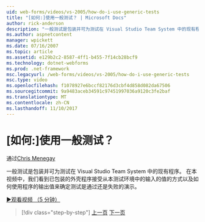 ```yaml
---
uid: web-forms/videos/vs-2005/how-do-i-use-generic-tests
title: "[如何:]使用一般测试？ | Microsoft Docs"
author: rick-anderson
description: "一般测试是包装并可为测试在 Visual Studio Team System 中的现有程序。 在此视频中，我们将看到演示如何..."
ms.author: aspnetcontent
manager: wpickett
ms.date: 07/16/2007
ms.topic: article
ms.assetid: e129b2c2-8587-4ff1-b455-7f14cb28bcf9
ms.technology: dotnet-webforms
ms.prod: .net-framework
msc.legacyurl: /web-forms/videos/vs-2005/how-do-i-use-generic-tests
msc.type: video
ms.openlocfilehash: f1078927e6bccf82176d3cbf4d858d082da67506
ms.sourcegitcommit: 9a9483aceb34591c97451997036a9120c3fe2baf
ms.translationtype: MT
ms.contentlocale: zh-CN
ms.lasthandoff: 11/10/2017
---
```

<a name="how-do-i-use-generic-tests"></a>[如何:]使用一般测试？
====================
通过[Chris Menegay](https://twitter.com/CMenegay)

一般测试是包装并可为测试在 Visual Studio Team System 中的现有程序。 在本视频中，我们看到已包装的外壳程序接受从本测试环境中的输入的值的方式以及如何使用程序的输出值来确定测试是通过还是失败的演示。

[&#9654;观看视频 （5 分钟）](https://channel9.msdn.com/Blogs/ASP-NET-Site-Videos/how-do-i-use-generic-tests)

>[!div class="step-by-step"]
[上一页](how-do-i-enforce-coding-standards-with-code-analysis.md)
[下一页](how-do-i-publish-and-analyze-test-results.md)

